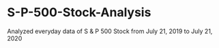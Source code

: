 # S-P-500-Stock-Analysis
Analyzed everyday data of S &amp; P 500 Stock from July 21, 2019 to July 21, 2020
